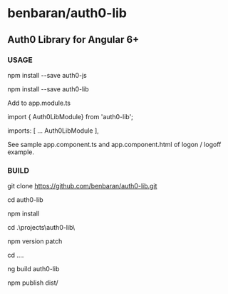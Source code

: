 # benbaran/auth0-lib

## Auth0 Library for Angular 6+

### USAGE

npm install --save auth0-js

npm install --save auth0-lib

Add to app.module.ts

import { Auth0LibModule} from 'auth0-lib';

  imports: [
    ...
    Auth0LibModule
  ],

See sample app.component.ts and app.component.html of logon / logoff example.

### BUILD

git clone https://github.com/benbaran/auth0-lib.git

cd auth0-lib

npm install

cd .\projects\auth0-lib\

npm version patch

cd ..\..

ng build auth0-lib

npm publish dist/